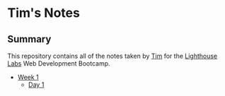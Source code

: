 # Tim's Notes
## Summary

This repository contains all of the notes taken by [Tim](https://github.com/tw5033) for the [Lighthouse Labs](https://www.lighthouselabs.ca/) Web Development Bootcamp.

* [Week 1](/Week_1)
  * [Day 1](/Week_1/Day_1)
